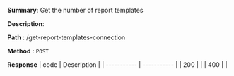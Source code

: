 **Summary**: Get the number of report templates

**Description**:

**Path** : /get-report-templates-connection

**Method** : `POST`

**Response**
| code      | Description |
| ----------- | ----------- |
|  200   |       |
|  400   |       |

